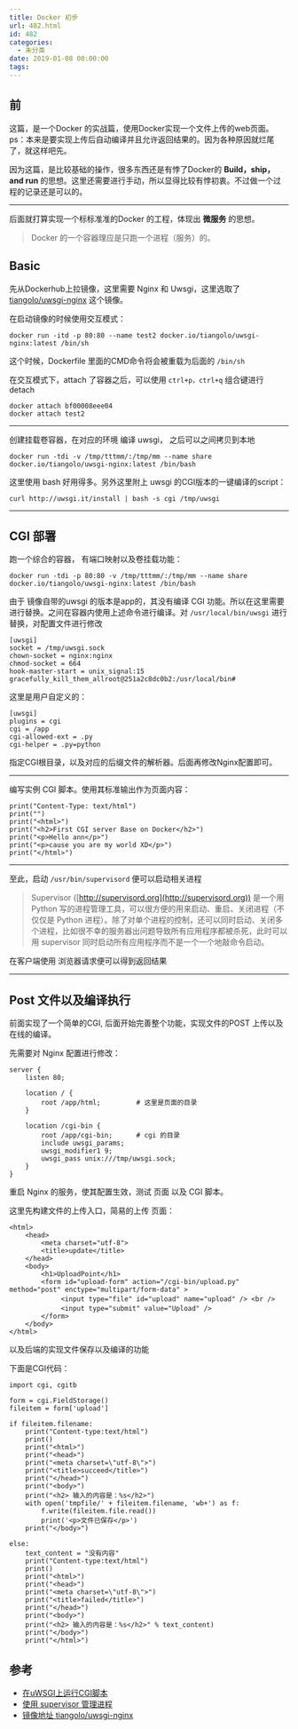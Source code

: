 ```yaml
---
title: Docker 初步
url: 482.html
id: 482
categories:
  - 未分类
date: 2019-01-08 00:00:00
tags:
---
```


前
-

这篇，是一个Docker 的实战篇，使用Docker实现一个文件上传的web页面。ps：本来是要实现上传后自动编译并且允许返回结果的。因为各种原因就烂尾了，就这样吧先。

因为这篇，是比较基础的操作，很多东西还是有悖了Docker的 **Build，ship，and run** 的思想。这里还需要进行手动，所以显得比较有悖初衷。不过做一个过程的记录还是可以的。

* * *

后面就打算实现一个标标准准的Docker 的工程，体现出 **微服务** 的思想。

> Docker 的一个容器理应是只跑一个进程（服务）的。

Basic
-----

先从Dockerhub上拉镜像，这里需要 Nginx 和 Uwsgi，这里选取了[tiangolo/uwsgi-nginx](https://hub.docker.com/r/tiangolo/uwsgi-nginx) 这个镜像。

在启动镜像的时候使用交互模式：

    docker run -itd -p 80:80 --name test2 docker.io/tiangolo/uwsgi-nginx:latest /bin/sh

这个时候，Dockerfile 里面的CMD命令将会被重载为后面的 `/bin/sh`

在交互模式下，attach 了容器之后，可以使用 `ctrl+p，ctrl+q` 组合键进行 detach

    docker attach bf00008eee04
    docker attach test2

* * *

创建挂载卷容器，在对应的环境 编译 uwsgi， 之后可以之间拷贝到本地

    docker run -tdi -v /tmp/tttmm/:/tmp/mm --name share docker.io/tiangolo/uwsgi-nginx:latest /bin/bash 

这里使用 bash 好用得多。另外这里附上 uwsgi 的CGI版本的一键编译的script：

    curl http://uwsgi.it/install | bash -s cgi /tmp/uwsgi

* * *

CGI 部署
------

跑一个综合的容器， 有端口映射以及卷挂载功能：

    docker run -tdi -p 80:80 -v /tmp/tttmm/:/tmp/mm --name share docker.io/tiangolo/uwsgi-nginx:latest /bin/bash 

由于 镜像自带的uwsgi 的版本是app的，其没有编译 CGI 功能。所以在这里需要进行替换。之间在容器内使用上述命令进行编译。对 `/usr/local/bin/uwsgi` 进行替换，对配置文件进行修改

    [uwsgi]
    socket = /tmp/uwsgi.sock
    chown-socket = nginx:nginx
    chmod-socket = 664
    hook-master-start = unix_signal:15 gracefully_kill_them_allroot@251a2c8dc0b2:/usr/local/bin# 

这里是用户自定义的：

    [uwsgi]
    plugins = cgi
    cgi = /app
    cgi-allowed-ext = .py
    cgi-helper = .py=python

指定CGI根目录，以及对应的后缀文件的解析器。后面再修改Nginx配置即可。

* * *

编写实例 CGI 脚本。使用其标准输出作为页面内容：

    print("Content-Type: text/html")
    print("")
    print("<html>")
    print("<h2>First CGI server Base on Docker</h2>")
    print("<p>Hello ann</p>")
    print("<p>cause you are my world XD</p>")
    print("</html>")

* * *

至此，启动 `/usr/bin/supervisord` 便可以启动相关进程

> Supervisor ([](http://supervisord.org/)[http://supervisord.org](http://supervisord.org)) 是一个用 Python 写的进程管理工具，可以很方便的用来启动、重启、关闭进程（不仅仅是 Python 进程）。除了对单个进程的控制，还可以同时启动、关闭多个进程，比如很不幸的服务器出问题导致所有应用程序都被杀死，此时可以用 supervisor 同时启动所有应用程序而不是一个一个地敲命令启动。

在客户端使用 浏览器请求便可以得到返回结果

* * *

Post 文件以及编译执行
-------------

前面实现了一个简单的CGI, 后面开始完善整个功能，实现文件的POST 上传以及在线的编译。

先需要对 Nginx 配置进行修改：

    server {
        listen 80;
    
        location / {
            root /app/html;         # 这里是页面的目录
        }
    
        location /cgi-bin {
            root /app/cgi-bin;      # cgi 的目录
            include uwsgi_params;
            uwsgi_modifier1 9;
            uwsgi_pass unix:///tmp/uwsgi.sock;
        }
    }

重启 Nginx 的服务，使其配置生效，测试 页面 以及 CGI 脚本。

这里先构建文件的上传入口，简易的上传 页面：

    <html>
        <head>
            <meta charset="utf-8">
            <title>update</title>
        </head>
        <body>
            <h1>UploadPoint</h1>
            <form id="upload-form" action="/cgi-bin/upload.py" method="post" enctype="multipart/form-data" >
            　　　<input type="file" id="upload" name="upload" /> <br />
            　　　<input type="submit" value="Upload" />
            </form>
        </body>
    </html>

以及后端的实现文件保存以及编译的功能

下面是CGI代码：

    import cgi, cgitb 
    
    form = cgi.FieldStorage() 
    fileitem = form['upload']
    
    if fileitem.filename:
        print("Content-type:text/html")
        print()
        print("<html>")
        print("<head>")
        print("<meta charset=\"utf-8\">")
        print("<title>succeed</title>")
        print("</head>")
        print("<body>")
        print("<h2> 输入的内容是：%s</h2>")
        with open('tmpfile/' + fileitem.filename, 'wb+') as f:
            f.write(fileitem.file.read())
            print('<p>文件已保存</p>')
        print("</body>")
    
    else:
        text_content = "没有内容"
        print("Content-type:text/html")
        print()
        print("<html>")
        print("<head>")
        print("<meta charset=\"utf-8\">")
        print("<title>failed</title>")
        print("</head>")
        print("<body>")
        print("<h2> 输入的内容是：%s</h2>" % text_content)
        print("</body>")
        print("</html>")

参考
--

*   [在uWSGI上运行CGI脚本](https://uwsgi-docs-zh.readthedocs.io/zh_CN/latest/CGI.html)
*   [使用 supervisor 管理进程](http://liyangliang.me/posts/2015/06/using-supervisor/)
*   [镜像地址 tiangolo/uwsgi-nginx](https://hub.docker.com/r/tiangolo/uwsgi-nginx)